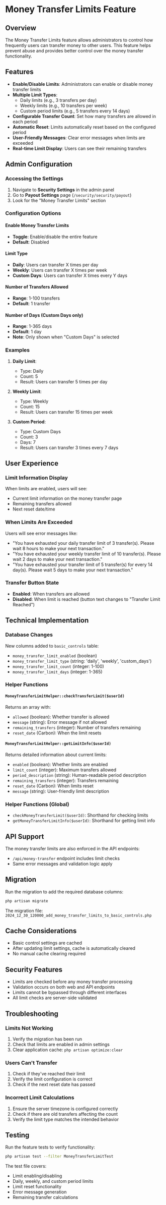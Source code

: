 # Money Transfer Limits Feature

## Overview

The Money Transfer Limits feature allows administrators to control how frequently users can transfer money to other users. This feature helps prevent abuse and provides better control over the money transfer functionality.

## Features

- **Enable/Disable Limits**: Administrators can enable or disable money transfer limits
- **Multiple Limit Types**: 
  - Daily limits (e.g., 3 transfers per day)
  - Weekly limits (e.g., 10 transfers per week)
  - Custom period limits (e.g., 5 transfers every 14 days)
- **Configurable Transfer Count**: Set how many transfers are allowed in each period
- **Automatic Reset**: Limits automatically reset based on the configured period
- **User-Friendly Messages**: Clear error messages when limits are exceeded
- **Real-time Limit Display**: Users can see their remaining transfers

## Admin Configuration

### Accessing the Settings

1. Navigate to **Security Settings** in the admin panel
2. Go to **Payout Settings** page (`/security/security/payout`)
3. Look for the "Money Transfer Limits" section

### Configuration Options

#### Enable Money Transfer Limits
- **Toggle**: Enable/disable the entire feature
- **Default**: Disabled

#### Limit Type
- **Daily**: Users can transfer X times per day
- **Weekly**: Users can transfer X times per week  
- **Custom Days**: Users can transfer X times every Y days

#### Number of Transfers Allowed
- **Range**: 1-100 transfers
- **Default**: 1 transfer

#### Number of Days (Custom Days only)
- **Range**: 1-365 days
- **Default**: 1 day
- **Note**: Only shown when "Custom Days" is selected

### Examples

1. **Daily Limit**: 
   - Type: Daily
   - Count: 5
   - Result: Users can transfer 5 times per day

2. **Weekly Limit**:
   - Type: Weekly
   - Count: 15
   - Result: Users can transfer 15 times per week

3. **Custom Period**:
   - Type: Custom Days
   - Count: 3
   - Days: 7
   - Result: Users can transfer 3 times every 7 days

## User Experience

### Limit Information Display

When limits are enabled, users will see:
- Current limit information on the money transfer page
- Remaining transfers allowed
- Next reset date/time

### When Limits Are Exceeded

Users will see error messages like:
- "You have exhausted your daily transfer limit of 3 transfer(s). Please wait 8 hours to make your next transaction."
- "You have exhausted your weekly transfer limit of 10 transfer(s). Please wait 2 days to make your next transaction."
- "You have exhausted your transfer limit of 5 transfer(s) for every 14 day(s). Please wait 5 days to make your next transaction."

### Transfer Button State

- **Enabled**: When transfers are allowed
- **Disabled**: When limit is reached (button text changes to "Transfer Limit Reached")

## Technical Implementation

### Database Changes

New columns added to `basic_controls` table:
- `money_transfer_limit_enabled` (boolean)
- `money_transfer_limit_type` (string: 'daily', 'weekly', 'custom_days')
- `money_transfer_limit_count` (integer: 1-100)
- `money_transfer_limit_days` (integer: 1-365)

### Helper Functions

#### `MoneyTransferLimitHelper::checkTransferLimit($userId)`
Returns an array with:
- `allowed` (boolean): Whether transfer is allowed
- `message` (string): Error message if not allowed
- `remaining_transfers` (integer): Number of transfers remaining
- `reset_date` (Carbon): When the limit resets

#### `MoneyTransferLimitHelper::getLimitInfo($userId)`
Returns detailed information about current limits:
- `enabled` (boolean): Whether limits are enabled
- `limit_count` (integer): Maximum transfers allowed
- `period_description` (string): Human-readable period description
- `remaining_transfers` (integer): Transfers remaining
- `reset_date` (Carbon): When limits reset
- `message` (string): User-friendly limit description

### Helper Functions (Global)

- `checkMoneyTransferLimit($userId)`: Shorthand for checking limits
- `getMoneyTransferLimitInfo($userId)`: Shorthand for getting limit info

## API Support

The money transfer limits are also enforced in the API endpoints:
- `/api/money-transfer` endpoint includes limit checks
- Same error messages and validation logic apply

## Migration

Run the migration to add the required database columns:

```bash
php artisan migrate
```

The migration file: `2024_12_30_120000_add_money_transfer_limits_to_basic_controls.php`

## Cache Considerations

- Basic control settings are cached
- After updating limit settings, cache is automatically cleared
- No manual cache clearing required

## Security Features

- Limits are checked before any money transfer processing
- Validation occurs on both web and API endpoints
- Limits cannot be bypassed through different interfaces
- All limit checks are server-side validated

## Troubleshooting

### Limits Not Working
1. Verify the migration has been run
2. Check that limits are enabled in admin settings
3. Clear application cache: `php artisan optimize:clear`

### Users Can't Transfer
1. Check if they've reached their limit
2. Verify the limit configuration is correct
3. Check if the next reset date has passed

### Incorrect Limit Calculations
1. Ensure the server timezone is configured correctly
2. Check if there are old transfers affecting the count
3. Verify the limit type matches the intended behavior

## Testing

Run the feature tests to verify functionality:

```bash
php artisan test --filter MoneyTransferLimitTest
```

The test file covers:
- Limit enabling/disabling
- Daily, weekly, and custom period limits
- Limit reset functionality
- Error message generation
- Remaining transfer calculations 